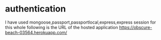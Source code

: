 # authentication
I have used mongoose,passport,passportlocal,express,express session for this whole 
following is the URL of the hosted application
https://obscure-beach-03564.herokuapp.com/
